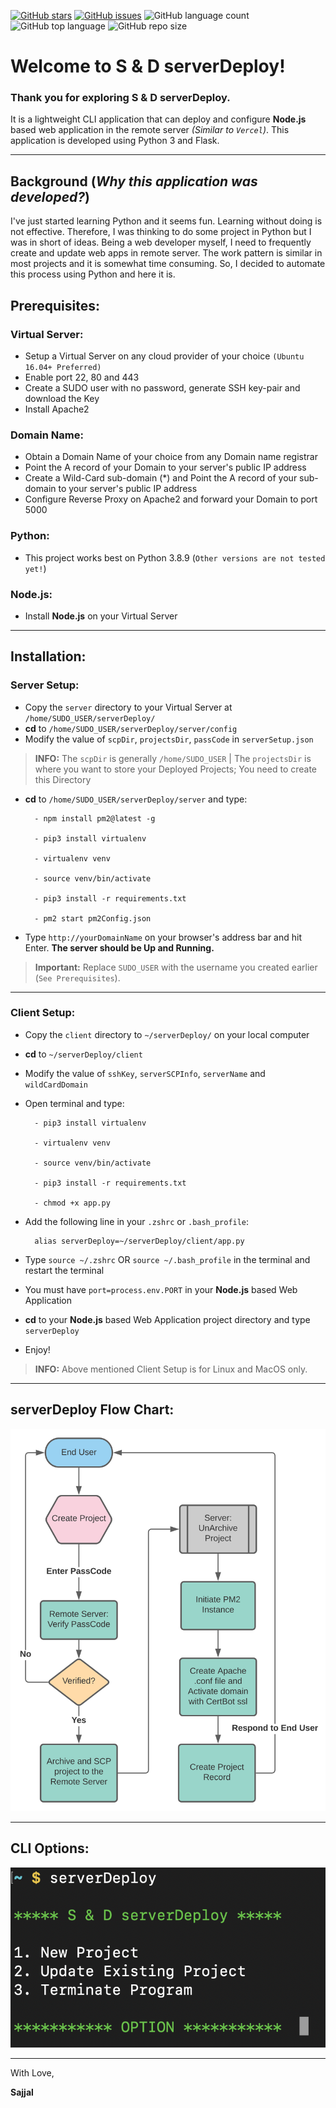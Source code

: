 [![GitHub stars](https://img.shields.io/github/stars/Sajjal/serverDeploy)](https://github.com/Sajjal/serverDeploy/stargazers)
[![GitHub issues](https://img.shields.io/github/issues/Sajjal/serverDeploy)](https://github.com/Sajjal/serverDeploy/issues)
![GitHub language count](https://img.shields.io/github/languages/count/Sajjal/serverDeploy)
![GitHub top language](https://img.shields.io/github/languages/top/Sajjal/serverDeploy)
![GitHub repo size](https://img.shields.io/github/repo-size/Sajjal/serverDeploy)

# Welcome to S & D serverDeploy!

### Thank you for exploring S & D serverDeploy.

It is a lightweight CLI application that can deploy and configure **Node.js** based web application in the remote server *(Similar to `Vercel`)*. This application is developed using Python 3 and Flask.

---

## Background (_Why this application was developed?_)

I've just started learning Python and it seems fun. Learning without doing is not effective. Therefore, I was thinking to do some project in Python but I was in short of ideas. Being a web developer myself, I need to frequently create and update web apps in remote server. The work pattern is similar in most projects and it is somewhat time consuming. So, I decided to automate this process using Python and here it is.  

## Prerequisites:

### Virtual Server:

- Setup a Virtual Server on any cloud provider of your choice `(Ubuntu 16.04+ Preferred)`
- Enable port 22, 80 and 443
- Create a SUDO user with no password, generate SSH key-pair and download the Key
- Install Apache2

### Domain Name:

- Obtain a Domain Name of your choice from any Domain name registrar
- Point the A record of your Domain to your server's public IP address
- Create a Wild-Card sub-domain (*) and Point the A record of your sub-domain to your server's public IP address
- Configure Reverse Proxy on Apache2 and forward your Domain to port 5000

### Python:

- This project works best on Python 3.8.9 (`Other versions are not tested yet!`)

### Node.js:

- Install **Node.js** on your Virtual Server

---

## Installation:

### Server Setup:

- Copy the `server` directory to your Virtual Server at `/home/SUDO_USER/serverDeploy/`
- **cd** to `/home/SUDO_USER/serverDeploy/server/config`
- Modify the value of `scpDir`, `projectsDir`, `passCode` in `serverSetup.json`

> **INFO:** The `scpDir` is generally `/home/SUDO_USER` | The `projectsDir` is where you want to store your Deployed Projects; You need to create this Directory

- **cd** to `/home/SUDO_USER/serverDeploy/server` and type:

        - npm install pm2@latest -g

        - pip3 install virtualenv
        
        - virtualenv venv

        - source venv/bin/activate

        - pip3 install -r requirements.txt

        - pm2 start pm2Config.json

- Type `http://yourDomainName` on your browser's address bar and hit Enter. **The server should be Up and Running.**

> **Important:** Replace `SUDO_USER` with the username you created earlier (`See Prerequisites`).

---
### Client Setup:

- Copy the `client` directory to `~/serverDeploy/` on your local computer
- **cd** to `~/serverDeploy/client`
- Modify the value of `sshKey`, `serverSCPInfo`, `serverName` and `wildCardDomain`
- Open terminal and type:

        - pip3 install virtualenv

        - virtualenv venv

        - source venv/bin/activate

        - pip3 install -r requirements.txt

        - chmod +x app.py

- Add the following line in your `.zshrc` or `.bash_profile`:

        alias serverDeploy=~/serverDeploy/client/app.py

- Type `source ~/.zshrc` OR `source ~/.bash_profile` in the terminal and restart the terminal

- You must have `port=process.env.PORT` in your **Node.js** based Web Application 

- **cd** to your **Node.js** based Web Application project directory and type `serverDeploy`

- Enjoy!

> **INFO:** Above mentioned Client Setup is for Linux and MacOS only.

---

## serverDeploy Flow Chart:

<img src="https://github.com/Sajjal/serverDeploy/blob/master/client/screenShots/flowChart.svg">

---

## CLI Options:

<img src="https://github.com/Sajjal/serverDeploy/blob/master/client/screenShots/CLI.png">

---

With Love,

**Sajjal**